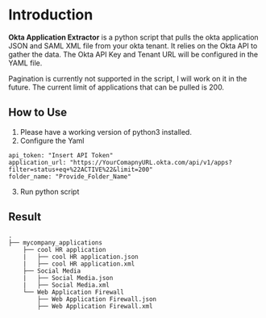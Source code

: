 # Introduction

**Okta Application Extractor** is a python script that pulls the okta application JSON and SAML XML file from your okta tenant. It relies on the Okta API to gather the data. The Okta API Key and Tenant URL will be configured in the YAML file. 

Pagination is currently not supported in the script, I will work on it in the future. The current limit of applications that can be pulled is 200. 

## How to Use
1. Please have a working version of python3 installed. 
2. Configure the Yaml 

```
api_token: "Insert API Token"
application_url: "https://YourComapnyURL.okta.com/api/v1/apps?filter=status+eq+%22ACTIVE%22&limit=200"
folder_name: "Provide_Folder_Name"
```
3. Run python script 

## Result

```
.
├── mycompany_applications
    ├── cool HR application
    |   ├── cool HR application.json
    |   ├── cool HR application.xml
    ├── Social Media
    |   ├── Social Media.json
    |   ├── Social Media.xml
    └── Web Application Firewall
        ├── Web Application Firewall.json
        ├── Web Application Firewall.xml
```
